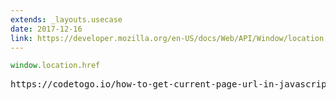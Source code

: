 ```yaml
---
extends: _layouts.usecase
date: 2017-12-16
link: https://developer.mozilla.org/en-US/docs/Web/API/Window/location
---
```



```javascript
window.location.href
```

<pre class="output">https://codetogo.io/how-to-get-current-page-url-in-javascript/</pre>
